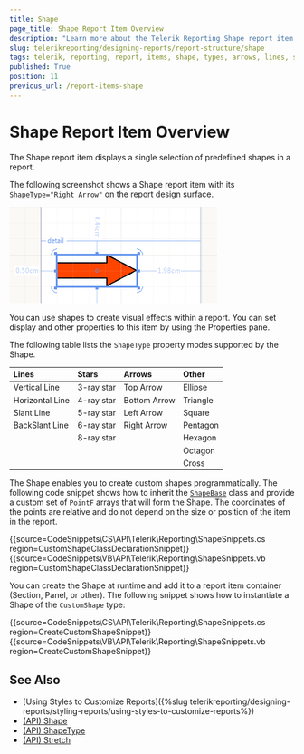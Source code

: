 ```yaml
---
title: Shape
page_title: Shape Report Item Overview
description: "Learn more about the Telerik Reporting Shape report item and how to choose the shape type of the supported lines, arrows, stars, and more shapes."
slug: telerikreporting/designing-reports/report-structure/shape
tags: telerik, reporting, report, items, shape, types, arrows, lines, stars
published: True
position: 11
previous_url: /report-items-shape
---
```


# Shape Report Item Overview

The Shape report item displays a single selection of predefined shapes in a report. 

The following screenshot shows a Shape report item with its `ShapeType="Right Arrow"` on the report design surface. 

![A Shape report item having its shape set to right arrow](images/Shape.png)

You can use shapes to create visual effects within a report. You can set display and other properties to this item by using the Properties pane. 

The following table lists the `ShapeType` property modes supported by the Shape. 

|Lines|Stars|Arrows|Other
|:---|:---|:---|:---
|Vertical Line|3-ray star|Top Arrow|Ellipse           
|Horizontal Line|4-ray star|Bottom Arrow|Triangle          
|Slant Line|5-ray star|Left Arrow|Square          
|BackSlant Line|6-ray star|Right Arrow|Pentagon          
||8-ray star||Hexagon           
||||Octagon           
||||Cross           

The Shape enables you to create custom shapes programmatically. The following code snippet shows how to inherit the [`ShapeBase`](/reporting/api/Telerik.Reporting.Drawing.Shapes.ShapeBase) class and provide a custom set of `PointF` arrays that will form the Shape. The coordinates of the points are relative and do not depend on the size or position of the item in the report. 

{{source=CodeSnippets\CS\API\Telerik\Reporting\ShapeSnippets.cs region=CustomShapeClassDeclarationSnippet}}
{{source=CodeSnippets\VB\API\Telerik\Reporting\ShapeSnippets.vb region=CustomShapeClassDeclarationSnippet}}

You can create the Shape at runtime and add it to a report item container (Section, Panel, or other). The following snippet shows how to instantiate a Shape of the `CustomShape` type: 

{{source=CodeSnippets\CS\API\Telerik\Reporting\ShapeSnippets.cs region=CreateCustomShapeSnippet}}
{{source=CodeSnippets\VB\API\Telerik\Reporting\ShapeSnippets.vb region=CreateCustomShapeSnippet}}


## See Also

* [Using Styles to Customize Reports]({%slug telerikreporting/designing-reports/styling-reports/using-styles-to-customize-reports%}) 
* [(API) Shape](/reporting/api/Telerik.Reporting.Shape)  
* [(API) ShapeType](/reporting/api/Telerik.Reporting.Shape#Telerik_Reporting_Shape_ShapeType)  
* [(API) Stretch](/reporting/api/Telerik.Reporting.Shape#Telerik_Reporting_Shape_Stretch)
